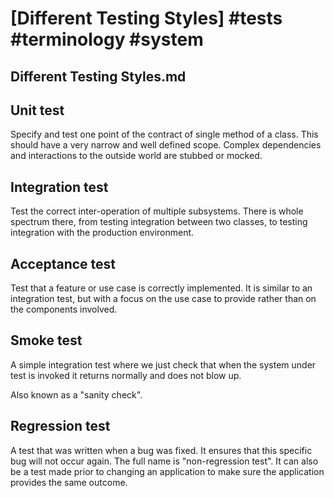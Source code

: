 # [Different Testing Styles] #tests #terminology #system

## Different Testing Styles.md

## Unit test

Specify and test one point of the contract of single method of a class. This should have a very narrow and well defined scope. Complex dependencies and interactions to the outside world are stubbed or mocked.

## Integration test

Test the correct inter-operation of multiple subsystems. There is whole spectrum there, from testing integration between two classes, to testing integration with the production environment.

## Acceptance test

Test that a feature or use case is correctly implemented. It is similar to an integration test, but with a focus on the use case to provide rather than on the components involved.

## Smoke test

A simple integration test where we just check that when the system under test is invoked it returns normally and does not blow up.

Also known as a "sanity check".

## Regression test

A test that was written when a bug was fixed. It ensures that this specific bug will not occur again. The full name is "non-regression test". It can also be a test made prior to changing an application to make sure the application provides the same outcome.

